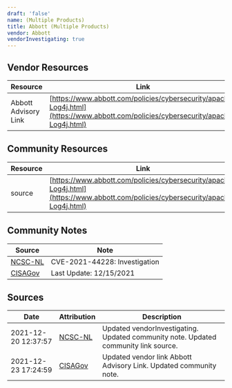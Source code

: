 ```yaml
---
draft: 'false'
name: (Multiple Products)
title: Abbott (Multiple Products)
vendor: Abbott
vendorInvestigating: true
---
```


## Vendor Resources
| Resource | Link |
| --- | --- |
| Abbott Advisory Link | [https://www.abbott.com/policies/cybersecurity/apache-Log4j.html](https://www.abbott.com/policies/cybersecurity/apache-Log4j.html) |

## Community Resources
| Resource | Link |
| --- | --- |
| source | [https://www.abbott.com/policies/cybersecurity/apache-Log4j.html](https://www.abbott.com/policies/cybersecurity/apache-Log4j.html) |

## Community Notes
| Source | Note |
| --- | --- |
| [NCSC-NL](https://github.com/NCSC-NL/log4shell/blob/main/software/README.md) | CVE-2021-44228: Investigation </ul> |
| [CISAGov](https://raw.githubusercontent.com/cisagov/log4j-affected-db/develop/README.md) | Last Update: 12/15/2021 |

## Sources
| Date | Attribution | Description |
| --- | --- | --- |
| 2021-12-20 12:37:57 | [NCSC-NL](https://github.com/NCSC-NL/log4shell/blob/main/software/README.md) | Updated vendorInvestigating. Updated community note. Updated community link source.  |
| 2021-12-23 17:24:59 | [CISAGov](https://raw.githubusercontent.com/cisagov/log4j-affected-db/develop/README.md) | Updated vendor link Abbott Advisory Link. Updated community note.  |

